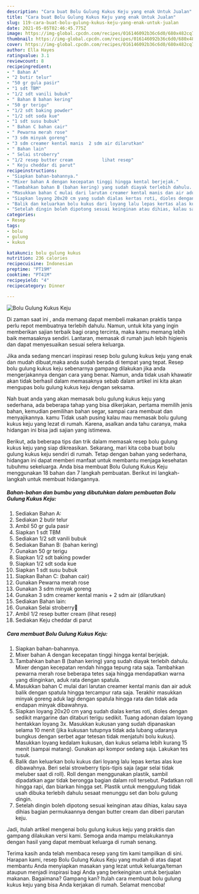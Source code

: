 ```yaml
---
description: "Cara buat Bolu Gulung Kukus Keju yang enak Untuk Jualan"
title: "Cara buat Bolu Gulung Kukus Keju yang enak Untuk Jualan"
slug: 119-cara-buat-bolu-gulung-kukus-keju-yang-enak-untuk-jualan
date: 2021-05-05T02:46:45.775Z
image: https://img-global.cpcdn.com/recipes/016146092b36c6d0/680x482cq70/bolu-gulung-kukus-keju-foto-resep-utama.jpg
thumbnail: https://img-global.cpcdn.com/recipes/016146092b36c6d0/680x482cq70/bolu-gulung-kukus-keju-foto-resep-utama.jpg
cover: https://img-global.cpcdn.com/recipes/016146092b36c6d0/680x482cq70/bolu-gulung-kukus-keju-foto-resep-utama.jpg
author: Ella Hayes
ratingvalue: 3.1
reviewcount: 8
recipeingredient:
- " Bahan A"
- "2 butir telur"
- "50 gr gula pasir"
- "1 sdt TBM"
- "1/2 sdt vanili bubuk"
- " Bahan B bahan kering"
- "50 gr terigu"
- "1/2 sdt baking powder"
- "1/2 sdt soda kue"
- "1 sdt susu bubuk"
- " Bahan C bahan cair"
- " Pewarna merah rose"
- "3 sdm minyak goreng"
- "3 sdm creamer kental manis  2 sdm air dilarutkan"
- " Bahan lain"
- " Selai stroberry"
- "1/2 resep butter cream           lihat resep"
- " Keju cheddar di parut"
recipeinstructions:
- "Siapkan bahan-bahannya."
- "Mixer bahan A dengan kecepatan tinggi hingga kental berjejak."
- "Tambahkan bahan B (bahan kering) yang sudah diayak terlebih dahulu. Mixer dengan kecepatan rendah hingga tepung rata saja. Tambahkan pewarna merah rose beberapa tetes saja hingga mendapatkan warna yang diinginkan, aduk rata dengan spatula."
- "Masukkan bahan C mulai dari larutan creamer kental manis dan air aduk balik dengan spatula hingga tercampur rata saja. Terakhir masukkan minyak goreng aduk lagi dengan spatula hingga rata dan tidak ada endapan minyak dibawahnya."
- "Siapkan loyang 20x20 cm yang sudah dialas kertas roti, dioles dengan sedikit margarine dan ditaburi terigu sedikit. Tuang adonan dalam loyang hentakkan loyang 3x. Masukkan kukusan yang sudah dipanaskan selama 10 menit (jika kukusan tutupnya tidak ada lubang udaranya bungkus dengan serbet agar tetesan tidak menjatuhi bolu kukus). Masukkan loyang kedalam kukusan, dan kukus selama lebih kurang 15 menit (sampai matang). Gunakan api kompor sedang saja. Lakukan tes tusuk."
- "Balik dan keluarkan bolu kukus dari loyang lalu lepas kertas alas kue dibawahnya. Beri selai strowberry tipis-tipis saja (agar selai tidak meluber saat di roll). Roll dengan menggunakan plastik, sambil dipadatkan agar tidak berongga bagian dalam roll tersebut. Padatkan roll hingga rapi, dan biarkan hingga set. Plastik untuk menggulung tidak usah dibuka terlebih dahulu sesaat menunggu set dan bolu gulung dingin."
- "Setelah dingin boleh dipotong sesuai keinginan atau dihias, kalau saya dihias bagian permukaannya dengan butter cream dan diberi parutan keju."
categories:
- Resep
tags:
- bolu
- gulung
- kukus

katakunci: bolu gulung kukus 
nutrition: 236 calories
recipecuisine: Indonesian
preptime: "PT19M"
cooktime: "PT41M"
recipeyield: "4"
recipecategory: Dinner

---
```



![Bolu Gulung Kukus Keju](https://img-global.cpcdn.com/recipes/016146092b36c6d0/680x482cq70/bolu-gulung-kukus-keju-foto-resep-utama.jpg)

Di zaman  saat ini , anda memang dapat membeli makanan praktis tanpa perlu repot membuatnya terlebih dahulu. Namun, untuk kita yang ingin memberikan sajian terbaik bagi orang tercinta, maka kamu memang lebih baik memasaknya sendiri. Lantaran, memasak di rumah jauh lebih higienis dan dapat menyesuaikan sesuai selera keluarga.

Jika anda sedang mencari inspirasi resep bolu gulung kukus keju yang enak dan mudah dibuat,maka anda sudah berada di tempat yang tepat. Resep bolu gulung kukus keju  sebenarnya gampang dilakukan jika anda mengerjakannya dengan cara yang benar. Namun, anda tidak usah khawatir akan tidak berhasil dalam memasaknya 
sebab dalam artikel ini kita akan mengupas bolu gulung kukus keju dengan seksama.  



Nah buat anda yang akan memasak bolu gulung kukus keju yang sederhana, ada beberapa tahap yang bisa dikerjakan, pertama memilih jenis bahan, kemudian pemilihan bahan segar, sampai cara membuat dan menyajikannya. kamu Tidak usah pusing kalau mau memasak bolu gulung kukus keju yang lezat di rumah. Karena, asalkan anda  tahu caranya, maka hidangan ini bisa jadi sajian yang istimewa.

Berikut, ada beberapa tips dan trik dalam memasak resep bolu gulung kukus keju yang siap dikreasikan. Sekarang, mari kita coba buat bolu gulung kukus keju sendiri di rumah. Tetap dengan bahan yang sederhana, hidangan ini dapat memberi manfaat untuk membantu menjaga kesehatan tubuhmu sekeluarga. Anda bisa membuat Bolu Gulung Kukus Keju menggunakan 18 bahan dan 7 langkah pembuatan. Berikut ini langkah-langkah untuk membuat hidangannya.

<!--inarticleads1-->

##### Bahan-bahan dan bumbu yang dibutuhkan dalam pembuatan Bolu Gulung Kukus Keju:

1. Sediakan  Bahan A:
1. Sediakan 2 butir telur
1. Ambil 50 gr gula pasir
1. Siapkan 1 sdt TBM
1. Sediakan 1/2 sdt vanili bubuk
1. Sediakan  Bahan B: (bahan kering)
1. Gunakan 50 gr terigu
1. Siapkan 1/2 sdt baking powder
1. Siapkan 1/2 sdt soda kue
1. Siapkan 1 sdt susu bubuk
1. Siapkan  Bahan C: (bahan cair)
1. Gunakan  Pewarna merah rose
1. Gunakan 3 sdm minyak goreng
1. Gunakan 3 sdm creamer kental manis + 2 sdm air (dilarutkan)
1. Sediakan  Bahan lain:
1. Gunakan  Selai stroberry🍓
1. Ambil 1/2 resep butter cream           (lihat resep)
1. Sediakan  Keju cheddar di parut




<!--inarticleads2-->

##### Cara membuat Bolu Gulung Kukus Keju:

1. Siapkan bahan-bahannya.
1. Mixer bahan A dengan kecepatan tinggi hingga kental berjejak.
1. Tambahkan bahan B (bahan kering) yang sudah diayak terlebih dahulu. Mixer dengan kecepatan rendah hingga tepung rata saja. Tambahkan pewarna merah rose beberapa tetes saja hingga mendapatkan warna yang diinginkan, aduk rata dengan spatula.
1. Masukkan bahan C mulai dari larutan creamer kental manis dan air aduk balik dengan spatula hingga tercampur rata saja. Terakhir masukkan minyak goreng aduk lagi dengan spatula hingga rata dan tidak ada endapan minyak dibawahnya.
1. Siapkan loyang 20x20 cm yang sudah dialas kertas roti, dioles dengan sedikit margarine dan ditaburi terigu sedikit. Tuang adonan dalam loyang hentakkan loyang 3x. Masukkan kukusan yang sudah dipanaskan selama 10 menit (jika kukusan tutupnya tidak ada lubang udaranya bungkus dengan serbet agar tetesan tidak menjatuhi bolu kukus). Masukkan loyang kedalam kukusan, dan kukus selama lebih kurang 15 menit (sampai matang). Gunakan api kompor sedang saja. Lakukan tes tusuk.
1. Balik dan keluarkan bolu kukus dari loyang lalu lepas kertas alas kue dibawahnya. Beri selai strowberry tipis-tipis saja (agar selai tidak meluber saat di roll). Roll dengan menggunakan plastik, sambil dipadatkan agar tidak berongga bagian dalam roll tersebut. Padatkan roll hingga rapi, dan biarkan hingga set. Plastik untuk menggulung tidak usah dibuka terlebih dahulu sesaat menunggu set dan bolu gulung dingin.
1. Setelah dingin boleh dipotong sesuai keinginan atau dihias, kalau saya dihias bagian permukaannya dengan butter cream dan diberi parutan keju.




Jadi, itulah artikel mengenai  bolu gulung kukus keju  yang praktis dan gampang dilakukan versi kami. Semoga anda mampu melakukannya dengan hasil yang dapat membuat keluarga di rumah senang. 

Terima kasih anda telah membaca resep yang tim kami tampilkan di sini. Harapan kami, resep  Bolu Gulung Kukus Keju yang mudah di atas dapat membantu Anda menyiapkan masakan yang lezat untuk keluarga/teman ataupun menjadi inspirasi bagi Anda yang berkeinginan untuk berjualan makanan. Bagaimana? Gampang kan? Itulah cara membuat bolu gulung kukus keju yang bisa Anda kerjakan di rumah. Selamat mencoba!

